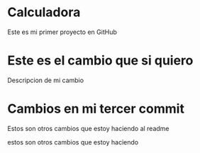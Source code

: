 # Calculadora
Este es mi primer proyecto en GitHub

# Este es el cambio que si quiero 
Descripcion de mi cambio

# Cambios en mi tercer commit
Estos son otros cambios que estoy haciendo al readme

estos son otros cambios que estoy haciendo 
